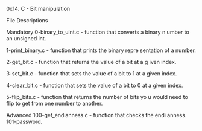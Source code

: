 0x14. C - Bit manipulation

File Descriptions

Mandatory
0-binary_to_uint.c - function that converts a binary n umber to an unsigned int.

1-print_binary.c - function that prints the binary repre sentation of a number.

2-get_bit.c - function that returns the value of a bit at a g iven index.

3-set_bit.c - function that sets the value of a bit to 1 at a given index.

4-clear_bit.c - function that sets the value of a bit to 0 at a given index.

5-flip_bits.c - function that returns the number of bits yo u would need to flip to get from one number to another.

Advanced
100-get_endianness.c - function that checks the endi anness.
101-password.
